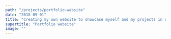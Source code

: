 ```yaml
---
path: "/projects/portfolio-website"
date: "2018-09-01"
title: "Creating my own website to showcase myself and my projects in user experience design"
supertitle: "Portfolio website"
image: ""
---
```

